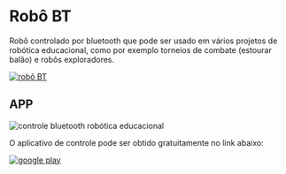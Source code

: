 # Robô BT
Robô controlado por bluetooth que pode ser usado em vários projetos de robótica educacional, como por exemplo torneios de combate (estourar balão) e robôs exploradores.  

[![robô BT](http://img.youtube.com/vi/8t1rnAnwjbA/0.jpg)](http://www.youtube.com/watch?v=8t1rnAnwjbA "Robô BT")
## APP
<img src="https://lh3.googleusercontent.com/snpFb21RANGCUJiN84CVkVGtXPsePKhi1j03FP68b0WYrttLS2Ayj5LMPhWHiMPFGQ=w720-h310-rw" alt="controle bluetooth robótica educacional">
<p>O aplicativo de controle pode ser obtido gratuitamente no link abaixo:</p>
<a href="https://play.google.com/store/apps/details?id=appinventor.ai_josedeassisfilho.roboBT" target="_blank"><img src = "https://www.gstatic.com/android/market_images/web/play_prism_hlock_2x.png" alt = "google play"></a>

